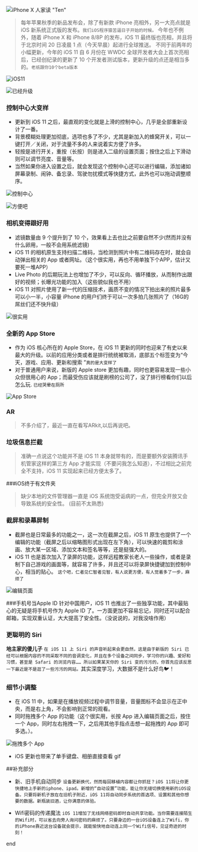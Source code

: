 ![iPhone X 人家读 "Ten"](http://upload-images.jianshu.io/upload_images/304454-6c8e5f429b32b5a0.PNG?imageMogr2/auto-orient/strip%7CimageView2/2/w/1240)

> 每年苹果秋季的新品发布会，除了有新款 iPhone 亮相外，另一大亮点就是 iOS 新系统正式版的发布。`我们iOS程序猿苦逼日子开始的时候。`
今年也不例外，随着 iPhone X 和 iPhone 8/8P 的发布，iOS 11 最终版也亮相，并且将于北京时间 20 日凌晨 1 点（今天早晨）起进行全球推送。
不同于前两年的小幅更新，今年的 iOS 11 自 6 月份在 WWDC 全球开发者大会上首次亮相后，已经创纪录的更新了 10 个开发者测试版本，更新升级的点还是相当多的。`老纸跟你10个beta版本`

![iOS11](http://upload-images.jianshu.io/upload_images/304454-422036fdb3f2ef57.jpeg?imageMogr2/auto-orient/strip%7CimageView2/2/w/1240)

![已经升级](http://upload-images.jianshu.io/upload_images/304454-45cd647a01f6db31.jpeg?imageMogr2/auto-orient/strip%7CimageView2/2/w/1240)

### 控制中心大变样
 - 更新到 iOS 11 之后，最直观的变化就是上滑的控制中心，几乎是全部重新设计了一番。
- 背景模糊处理更加彻底，选项也多了不少，尤其是新加入的蜂窝开关，可以一键打开／关闭，对于流量不多的人来说着实方便了许多。
- 轻按是进行开关，重按（长按）则是进入二级的设置页面；按住之后上下滑动则可以调节亮度、音量等。
- 当然如果你进入设置之后，就会发现这个控制中心还可以进行编辑，添加诸如屏幕录制、闹钟、备忘录、驾驶勿扰模式等快捷方式，此外也可以拖动调整顺序。


![控制中心](http://upload-images.jianshu.io/upload_images/304454-1ce1710bf878fae8.jpeg?imageMogr2/auto-orient/strip%7CimageView2/2/w/1240)


![方便吧](http://upload-images.jianshu.io/upload_images/304454-94c66e751cef2f35.gif?imageMogr2/auto-orient/strip)

### 相机变得跟好用
- 滤镜数量由 9 个提升到了 10 个，效果看上去也比之前要自然不少(然而并没有什么卵用，一般不会用系统滤镜) 
-  iOS 11 的相机原生支持扫描二维码，当检测到照片中有二维码存在时，就会自动弹出相关的 App 或者网址。（这个很实用，再也不用单独下个APP，估计又要死一堆APP）
- Live Photo 的后期玩法上也增加了不少，可以反向、循环播放，从而制作出跟好的视频；长曝光功能的加入（这些貌似我也不用）
- iOS 11 对照片使用了新一代的压缩技术，画质不变的情况下拍出来的照片最多可以小一半，小容量 iPhone 的用户们终于可以一次多拍几张照片了（16G的屌丝们还不快升级）

![很实用](http://upload-images.jianshu.io/upload_images/304454-e530e346d4be14c9.gif?imageMogr2/auto-orient/strip)

### 全新的 App Store

- 作为 iOS 核心所在的 Apple Store，在 iOS 11 更新的同时也迎来了有史以来最大的升级。以前的应用分类或者是排行统统被取消，底部五个标签变为“今天，游戏、应用、更新和搜索 ”`真的是大变样了`
- 对于普通用户来说，新版的 Apple store 更加有趣，同时也更容易发现一些小众但很用心的 App；而最受伤应该就是刷榜的公司了，没了排行榜看你们以后怎么玩. `已经哭晕在厕所`


![App Store](http://upload-images.jianshu.io/upload_images/304454-1040aa03acaf5aba.jpeg?imageMogr2/auto-orient/strip%7CimageView2/2/w/1240)

### AR 
> 不多介绍了，最近一直在看写ARkit,以后再说吧。

### 垃圾信息拦截
> 准确一点说这个功能并不是 iOS 11 本身就带有的，而是要额外安装腾讯手机管家这样的第三方 App 才能实现（不要问我怎么知道），不过相比之前完全不支持，iOS 11 实现起来已经方便太多了。

###iOS终于有文件夹
> 缺少本地的文件管理器一直是 iOS 系统饱受诟病的一点，但完全开放又会导致系统的安全性。 (目前不太熟悉)

### 截屏和录幕屏制
-  截屏也是日常最多的功能之一，这一次在截屏之后，iOS 11 原生也提供了一个编辑的功能（截屏之后以缩略图形式出现在左下角），可以快速的裁剪和涂画、放大某一区域、添加文本和签名等等，还是挺强大的。
-  iOS 11 也是首次加入了录屏的功能，这样远程教家长老人一些操作，或者是录制下自己游戏的画面等，就容易了许多，并且还可以将录屏快捷键加到控制中心，相当的贴心。
` 这个吧，仁者见仁智者见智，有人说更方便，有人觉着多了一步，麻烦了 `

![编辑页面](http://upload-images.jianshu.io/upload_images/304454-0bd474450d789da3.jpeg?imageMogr2/auto-orient/strip%7CimageView2/2/w/1240)

###手机号当Apple ID
针对中国用户，iOS 11 也推出了一些独享功能，其中最贴心的无疑是将手机号作为 Apple ID 了。一方面更加不容易忘记，同时还可以配合邮箱，实现双重认证，大大提高了安全性。（没说说的，对我没啥作用）

### 更聪明的 Siri
**地主家的傻儿子**
`在 iOS 11 上 Siri 的声音听起来会更自然，这是由于新版的 Siri 已经可以根据内容的不同采取不同的音调变化，并且在多个设备之间同步，学习你的兴趣、爱好和习惯，甚至是 Safari 的浏览内容……
所以如果某天你的 Siri 变的污污的，你首先应该反思一下最近是不是逛了一些污污的网站。`其实深度学习，大数据不是什么好鸟🐦！

### 细节小调整
- 在 iOS 11 中，如果是在播放视频过程中调节音量，音量图标不会显示在正中央，而是右上角，不会影响到正常的观看。
- 同时拖拽多个 App 的功能（这个很实用，长按 App 进入编辑页面之后，按住一个 App，同时左右拖拽一下，之后用其他手指点击想一起拖拽的 App 即可多选。）。

![拖拽多个 App](http://upload-images.jianshu.io/upload_images/304454-1cd3baa95c552db2.gif?imageMogr2/auto-orient/strip)

- iOS 更新也带来了单手键盘、相册直接查看 gif 

##补充部分
- 新、旧手机自动同步
`设备更新换代，然而每回移植内容都让你抓狂？iOS 11将让你更快捷地上手新的iphone、ipad。新增的“自动设置”功能，能让你无缝切换使用新的iOS设备。只要将新机子放在在旧机子附近，iOS 11将自动同步系统的首选项、设置和其他你想要的数据。新瓶装旧酒，让你满意的体验。`

- Wifi密码的传递魔法
`iOS 11增加了无线网络密码即时自动共享功能。当你需要连接陌生的Wifi时，可以省去向旁人询问密码的麻烦了。只要身边的一台iOS设备连上了Wifi，你的iPhone靠近这台设备就会提示，就能愉快地自动连上同一个Wifi信号，见证奇迹的时刻！`




end
